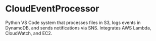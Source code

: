# CloudEventProcessor
Python VS Code system that processes files in S3, logs events in DynamoDB, and sends notifications via SNS. Integrates AWS Lambda, CloudWatch, and EC2.
